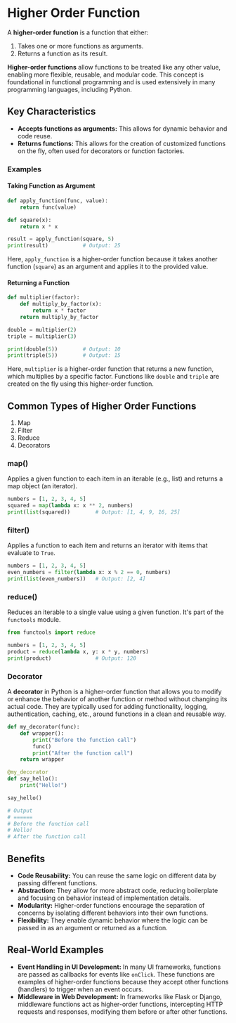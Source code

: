 # Higher Order Function
A **higher-order function** is a function that either:
1. Takes one or more functions as arguments.
2. Returns a function as its result.

**Higher-order functions** allow functions to be treated like any other value, enabling more flexible, reusable, and modular code. This concept is foundational in functional programming and is used extensively in many programming languages, including Python.

## Key Characteristics
- **Accepts functions as arguments:** This allows for dynamic behavior and code reuse.
- **Returns functions:** This allows for the creation of customized functions on the fly, often used for decorators or function factories.

### Examples
#### Taking Function as Argument
```python
def apply_function(func, value):
    return func(value)

def square(x):
    return x * x

result = apply_function(square, 5)
print(result)           # Output: 25
```

Here, `apply_function` is a higher-order function because it takes another function (`square`) as an argument and applies it to the provided value.

#### Returning a Function
```python
def multiplier(factor):
    def multiply_by_factor(x):
        return x * factor
    return multiply_by_factor

double = multiplier(2)
triple = multiplier(3)

print(double(5))        # Output: 10
print(triple(5))        # Output: 15
```

Here, `multiplier` is a higher-order function that returns a new function, which multiplies by a specific factor. Functions like `double` and `triple` are created on the fly using this higher-order function.

## Common Types of Higher Order Functions
1. Map
2. Filter
3. Reduce
4. Decorators

### map()
Applies a given function to each item in an iterable (e.g., list) and returns a map object (an iterator).

```python
numbers = [1, 2, 3, 4, 5]
squared = map(lambda x: x ** 2, numbers)
print(list(squared))        # Output: [1, 4, 9, 16, 25]
```

### filter()
Applies a function to each item and returns an iterator with items that evaluate to `True`.

```python
numbers = [1, 2, 3, 4, 5]
even_numbers = filter(lambda x: x % 2 == 0, numbers)
print(list(even_numbers))   # Output: [2, 4]
```

### reduce()
Reduces an iterable to a single value using a given function. It's part of the `functools` module.

```python
from functools import reduce

numbers = [1, 2, 3, 4, 5]
product = reduce(lambda x, y: x * y, numbers)
print(product)              # Output: 120
```

### Decorator
A **decorator** in Python is a higher-order function that allows you to modify or enhance the behavior of another function or method without changing its actual code. They are typically used for adding functionality, logging, authentication, caching, etc., around functions in a clean and reusable way.

```python
def my_decorator(func):
    def wrapper():
        print("Before the function call")
        func()
        print("After the function call")
    return wrapper

@my_decorator
def say_hello():
    print("Hello!")

say_hello()

# Output
# ======
# Before the function call
# Hello!
# After the function call
```

## Benefits
- **Code Reusability:** You can reuse the same logic on different data by passing different functions.
- **Abstraction:** They allow for more abstract code, reducing boilerplate and focusing on behavior instead of implementation details.
- **Modularity:** Higher-order functions encourage the separation of concerns by isolating different behaviors into their own functions.
- **Flexibility:** They enable dynamic behavior where the logic can be passed in as an argument or returned as a function.

## Real-World Examples
- **Event Handling in UI Development:** In many UI frameworks, functions are passed as callbacks for events like `onClick`. These functions are examples of higher-order functions because they accept other functions (handlers) to trigger when an event occurs.
- **Middleware in Web Development:** In frameworks like Flask or Django, middleware functions act as higher-order functions, intercepting HTTP requests and responses, modifying them before or after other functions.

